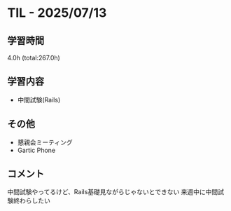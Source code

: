 # TIL - 2025/07/13

## 学習時間
4.0h (total:267.0h)

## 学習内容
- 中間試験(Rails)

## その他
- 懇親会ミーティング
- Gartic Phone

## コメント
中間試験やってるけど、Rails基礎見ながらじゃないとできない
来週中に中間試験終わらしたい 
